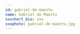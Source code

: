 ```yaml
---
id: gabriel-de-maeztu
name: Gabriel de Maeztu
xxxshort_bio: xxx
xxxphoto: gabriel-de-maeztu.jpg
---
```

